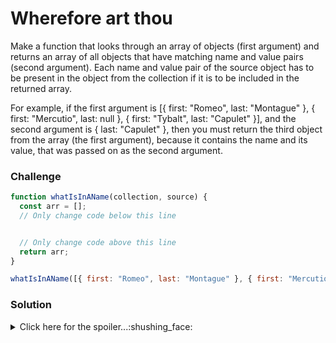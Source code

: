 # Wherefore art thou

Make a function that looks through an array of objects (first argument) and returns an array of all objects that have matching name and value pairs (second argument). Each name and value pair of the source object has to be present in the object from the collection if it is to be included in the returned array.

For example, if the first argument is [{ first: "Romeo", last: "Montague" }, { first: "Mercutio", last: null }, { first: "Tybalt", last: "Capulet" }], and the second argument is { last: "Capulet" }, then you must return the third object from the array (the first argument), because it contains the name and its value, that was passed on as the second argument.

### Challenge

```javascript
function whatIsInAName(collection, source) {
  const arr = [];
  // Only change code below this line


  // Only change code above this line
  return arr;
}

whatIsInAName([{ first: "Romeo", last: "Montague" }, { first: "Mercutio", last: null }, { first: "Tybalt", last: "Capulet" }], { last: "Capulet" });
```
### Solution

<details>
  <summary>Click here for the spoiler...:shushing_face:</summary>

```javascript
function whatIsInAName(collection, source) {
  let keys = Object.keys(source);
  const arr = collection.filter((val) => keys.every((key) => val.hasOwnProperty(key) && val[key] === source[key]))
  return arr;
}

whatIsInAName([{ first: "Romeo", last: "Montague" }, { first: "Mercutio", last: null }, { first: "Tybalt", last: "Capulet" }], { last: "Capulet" }); // returns [{ first: "Tybalt", last: "Capulet" }]

whatIsInAName([{ "apple": 1, "bat": 2 }, { "apple": 1 }, { "apple": 1, "bat": 2, "cookie": 2 }, { "bat":2 }], { "apple": 1, "bat": 2 }) // returns [{ "apple": 1, "bat": 2 }, { "apple": 1, "bat": 2, "cookie":2 }]

whatIsInAName([{"a": 1, "b": 2, "c": 3}], {"a": 1, "b": 9999, "c": 3}) // returns []
```
</details>
